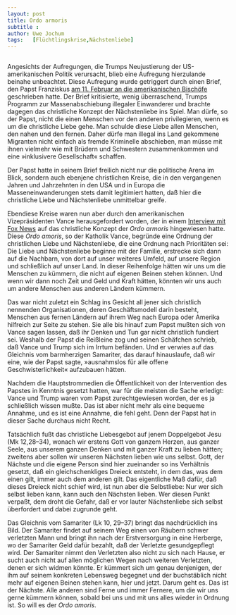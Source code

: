```yaml
---
layout:	post
title: Ordo armoris
subtitle :
author:	Uwe Jochum
tags:   [Flüchtlingskrise,Nächstenliebe]
---
```


<img src="https://vg02.met.vgwort.de/na/7361b8b1d49c4bdabfc4368023390259" width="1" height="1" alt="">

Angesichts der Aufregungen, die Trumps Neujustierung der
US-amerikanischen Politik verursacht, blieb eine Aufregung
hierzulande beinahe unbeachtet. Diese Aufregung wurde getriggert
durch einen Brief, den Papst Franziskus [am 11. Februar an die
amerikanischen
Bischöfe](https://press.vatican.va/content/salastampa/it/bollettino/pubblico/2025/02/11/0127/00261.html)
geschrieben hatte. Der Brief kritisierte, wenig überraschend,
Trumps Programm zur Massenabschiebung illegaler Einwanderer und
brachte dagegen das christliche Konzept der Nächstenliebe ins
Spiel. Man dürfe, so der Papst, nicht die einen Menschen vor den
anderen privilegieren, wenn es um die christliche Liebe gehe. Man
schulde diese Liebe allen Menschen, den nahen und den
fernen. Daher dürfe man illegal ins Land gekommene Migranten
nicht einfach als fremde Kriminelle abschieben, man müsse mit
ihnen vielmehr wie mit Brüdern und Schwestern zusammenkommen und
eine »inklusivere Gesellschaft« schaffen.

Der Papst hatte in seinem Brief freilich nicht nur die politische
Arena im Blick, sondern auch ebenjene christlichen Kreise, die in
den vergangenen Jahren und Jahrzehnten in den USA und in Europa
die Masseneinwanderungen stets damit legitimiert hatten, daß hier
die christliche Liebe und Nächstenliebe unmittelbar greife.

Ebendiese Kreise waren nun aber durch den amerikanischen
Vizepräsidenten Vance herausgefordert worden, der in einem
[Interview mit Fox
News](https://www.youtube.com/watch?v=o98Po0lWZxE) auf das
christliche Konzept der *Ordo armoris* hingewiesen hatte. Diese
*Ordo amoris*, so der Katholik Vance, begründe eine Ordnung der
christlichen Liebe und Nächstenliebe, die eine Ordnung nach
Prioritäten sei: Die Liebe und Nächstenliebe beginne mit der
Familie, erstrecke sich dann auf die Nachbarn, von dort auf unser
weiteres Umfeld, auf unsere Region und schließlich auf unser
Land. In dieser Reihenfolge hätten wir uns um die Menschen zu
kümmern, die nicht auf eigenen Beinen stehen können. Und wenn wir
dann noch Zeit und Geld und Kraft hätten, könnten wir uns auch um
andere Menschen aus anderen Ländern kümmern.

Das war nicht zuletzt ein Schlag ins Gesicht all jener sich
christlich nennenden Organisationen, deren Geschäftsmodell darin
besteht, Menschen aus fernen Ländern auf ihrem Weg nach Europa
oder Amerika hilfreich zur Seite zu stehen. Sie alle bis hinauf
zum Papst mußten sich von Vance sagen lassen, daß ihr Denken und
Tun gar nicht christlich fundiert sei. Weshalb der Papst die
Reißleine zog und seinen Schäfchen schrieb, daß Vance und Trump
sich im Irrtum befänden. Und er verwies auf das Gleichnis vom
barmherzigen Samariter, das darauf hinauslaufe, daß wir eine, wie
der Papst sagte, »ausnahmslos für alle offene
Geschwisterlichkeit« aufzubauen hätten.

Nachdem die Hauptstrommedien die Öffentlichkeit von der
Intervention des Papstes in Kenntnis gesetzt hatten, war für die
meisten die Sache erledigt: Vance und Trump waren vom Papst
zurechtgewiesen worden, der es ja schließlich wissen mußte. Das
ist aber nicht mehr als eine bequeme Annahme, und es ist eine
Annahme, die fehl geht. Denn der Papst hat in dieser Sache
durchaus nicht Recht.

Tatsächlich fußt das christliche Liebesgebot auf jenem
Doppelgebot Jesu (Mk 12,28–34), wonach wir erstens Gott von
ganzem Herzen, aus ganzer Seele, aus unserem ganzen Denken und
mit ganzer Kraft zu lieben hätten; zweitens aber sollen wir
unseren Nächsten lieben wie uns selbst. Gott, der Nächste und die
eigene Person sind hier zueinander so ins Verhältnis gesetzt, daß
ein gleichschenkliges Dreieck entsteht, in dem das, was dem einen
gilt, immer auch dem anderen gilt. Das eigentliche Maß dafür, daß
dieses Dreieck nicht schief wird, ist nun aber die Selbstliebe:
Nur wer sich selbst lieben kann, kann auch den Nächsten
lieben. Wer diesen Punkt verpaßt, dem droht die Gefahr, daß er
vor lauter Nächstenliebe sich selbst überfordert und dabei
zugrunde geht.

Das Gleichnis vom Samariter (Lk 10, 29–37) bringt das
nachdrücklich ins Bild. Der Samariter findet auf seinem Weg einen
von Räubern schwer verletzten Mann und bringt ihn nach der
Erstversorgung in eine Herberge, wo der Samariter Geld dafür
bezahlt, daß der Verletzte gesundgepflegt wird. Der Samariter
nimmt den Verletzten also nicht zu sich nach Hause, er sucht auch
nicht auf allen möglichen Wegen nach weiteren Verletzten, denen
er sich widmen könnte. Er kümmert sich um genau denjenigen, der
ihm auf seinem konkreten Lebensweg begegnet und der buchstäblich
nicht mehr auf eigenen Beinen stehen kann, hier und jetzt. Darum
geht es. Das ist der Nächste. Alle anderen sind Ferne und immer
Fernere, um die wir uns gerne kümmern können, sobald bei uns und
mit uns alles wieder in Ordnung ist. So will es der *Ordo
amoris*.

